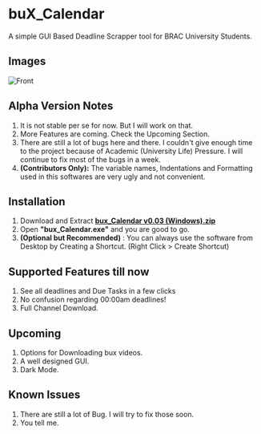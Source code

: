 # buX_Calendar

A simple GUI Based Deadline Scrapper tool for BRAC University Students.

## Images
![Front](/Screenshots/show.png)

## Alpha Version Notes

1. It is not stable per se for now. But I will work on that.
2. More Features are coming. Check the Upcoming Section.
3. There are still a lot of bugs here and there. I couldn't give enough time to the project because of Academic (University Life) Pressure. I will continue to fix most of the bugs in a week.
4. **(Contributors Only):** The variable names, Indentations and Formatting used in this softwares are very ugly and not convenient.


## Installation

1. Download and Extract [**bux_Calendar v0.03 (Windows).zip**](https://github.com/sanjib-sen/buX_Calendar/releases/download/v0.03/bux_Calendar.v0.03.Windows.zip)
2. Open **"bux_Calendar.exe"** and you are good to go.
3. **(Optional but Recommended)** : You can always use the software from Desktop by Creating a Shortcut. (Right Click > Create Shortcut)

## Supported Features till now

1. See all deadlines and Due Tasks in a few clicks
2. No confusion regarding 00:00am deadlines!
3. Full Channel Download.

## Upcoming

1. Options for Downloading bux videos.
2. A well designed GUI.
3. Dark Mode.

## Known Issues

1. There are still a lot of Bug. I will try to fix those soon.
2. You tell me.
